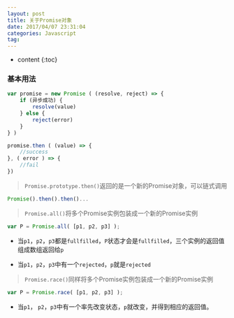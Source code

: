 ```yaml
---
layout: post
title: 关于Promise对象
date: 2017/04/07 23:31:04  
categories: Javascript
tag:
---
```


* content
{:toc}

### 基本用法

```Javascript
var promise = new Promise ( (resolve, reject) => {
    if (异步成功) {
        resolve(value)
    } else {
        reject(error)
    }
} )

promise.then ( (value) => {
    //success
}, ( error ) => {
    //fail
})
```

> `Promise.prototype.then()`返回的是一个新的Promise对象，可以链式调用

```Javascript
Promise().then().then()...
```

> `Promise.all()`将多个Promise实例包装成一个新的Promise实例

```Javascript
var P = Promise.all( [p1, p2, p3] );
```

 - 当`p1`，`p2`，`p3`都是`fullfilled`，`P`状态才会是`fullfilled`，三个实例的返回值组成数组返回给`p`

 - 当`p1`，`p2`，`p3`中有一个`rejected`，`p`就是`rejected`

> `Promise.race()`同样将多个Promise实例包装成一个新的Promise实例

```Javascript
var P = Promise.race( [p1, p2, p3] );
```

 - 当`p1`， `p2`，`p3`中有一个率先改变状态，`p`就改变，并得到相应的返回值。
